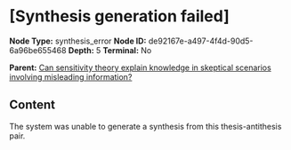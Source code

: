 # [Synthesis generation failed]

**Node Type:** synthesis_error
**Node ID:** de92167e-a497-4f4d-90d5-6a96be655468
**Depth:** 5
**Terminal:** No

**Parent:** [Can sensitivity theory explain knowledge in skeptical scenarios involving misleading information?](can-sensitivity-theory-explain-knowledge-in-skeptical-scenarios-involving-misleading-information-antithesis-3d454590-219d-4910-83e3-c938da94d302.md)

## Content

The system was unable to generate a synthesis from this thesis-antithesis pair.
